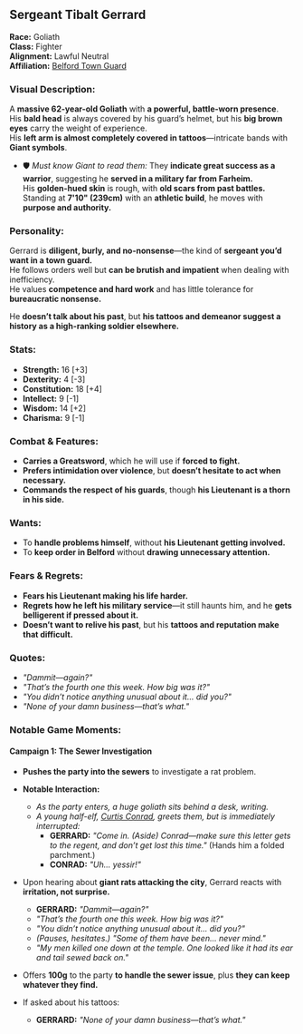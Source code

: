 ## Sergeant Tibalt Gerrard  

**Race:** Goliath  
**Class:** Fighter  
**Alignment:** Lawful Neutral  
**Affiliation:** [Belford Town Guard](../guilds/BelfordTownGuard.md)  

### **Visual Description:**  
A **massive 62-year-old Goliath** with **a powerful, battle-worn presence**.  
His **bald head** is always covered by his guard’s helmet, but his **big brown eyes** carry the weight of experience.  
His **left arm is almost completely covered in tattoos**—intricate bands with **Giant symbols**.  
- 🛡️ *Must know Giant to read them:* They **indicate great success as a warrior**, suggesting he **served in a military far from Farheim.**  
His **golden-hued skin** is rough, with **old scars from past battles.**  
Standing at **7'10" (239cm)** with an **athletic build**, he moves with **purpose and authority.**  

### **Personality:**  
Gerrard is **diligent, burly, and no-nonsense**—the kind of **sergeant you’d want in a town guard.**  
He follows orders well but **can be brutish and impatient** when dealing with inefficiency.  
He values **competence and hard work** and has little tolerance for **bureaucratic nonsense.**  

He **doesn’t talk about his past**, but **his tattoos and demeanor suggest a history as a high-ranking soldier elsewhere.**  

### **Stats:**  
- **Strength:** 16 [+3]  
- **Dexterity:** 4 [-3]  
- **Constitution:** 18 [+4]  
- **Intellect:** 9 [-1]  
- **Wisdom:** 14 [+2]  
- **Charisma:** 9 [-1]  

### **Combat & Features:**  
- **Carries a Greatsword**, which he will use if **forced to fight.**  
- **Prefers intimidation over violence**, but **doesn’t hesitate to act when necessary.**  
- **Commands the respect of his guards**, though **his Lieutenant is a thorn in his side.**  

### **Wants:**  
- To **handle problems himself**, without **his Lieutenant getting involved.**  
- To **keep order in Belford** without **drawing unnecessary attention.**  

### **Fears & Regrets:**  
- **Fears his Lieutenant making his life harder.**  
- **Regrets how he left his military service**—it still haunts him, and he **gets belligerent if pressed about it.**  
- **Doesn’t want to relive his past**, but his **tattoos and reputation make that difficult.**  


### **Quotes:**  
- *"Dammit—again?"*  
- *"That’s the fourth one this week. How big was it?"*  
- *"You didn’t notice anything unusual about it... did you?"*  
- *"None of your damn business—that’s what."*  

### **Notable Game Moments:**  
#### **Campaign 1: The Sewer Investigation**  
- **Pushes the party into the sewers** to investigate a rat problem.  
- **Notable Interaction:**  
  - *As the party enters, a huge goliath sits behind a desk, writing.*  
  - *A young half-elf, [Curtis Conrad](../npcs/CurtisConrad.md), greets them, but is immediately interrupted:*  
    - **GERRARD:** *"Come in. (Aside) Conrad—make sure this letter gets to the regent, and don’t get lost this time."* (Hands him a folded parchment.)  
    - **CONRAD:** *"Uh... yessir!"*  

- Upon hearing about **giant rats attacking the city**, Gerrard reacts with **irritation, not surprise.**  
  - **GERRARD:** *"Dammit—again?"*  
  - *"That’s the fourth one this week. How big was it?"*  
  - *"You didn’t notice anything unusual about it... did you?"*  
  - *(Pauses, hesitates.)* *"Some of them have been... never mind."*  
  - *"My men killed one down at the temple. One looked like it had its ear and tail sewed back on."*  

- Offers **100g** to the party **to handle the sewer issue**, plus **they can keep whatever they find.**  
- If asked about his tattoos:  
  - **GERRARD:** *"None of your damn business—that’s what."*  

